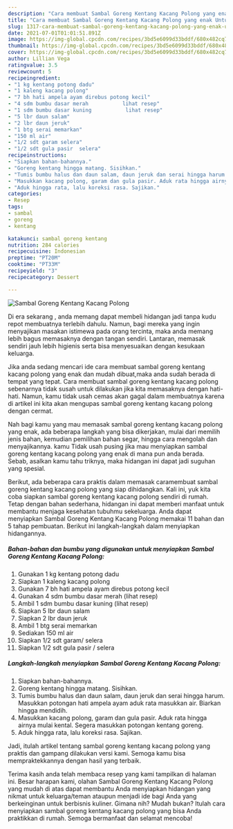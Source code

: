 ```yaml
---
description: "Cara membuat Sambal Goreng Kentang Kacang Polong yang enak Untuk Jualan"
title: "Cara membuat Sambal Goreng Kentang Kacang Polong yang enak Untuk Jualan"
slug: 1317-cara-membuat-sambal-goreng-kentang-kacang-polong-yang-enak-untuk-jualan
date: 2021-07-01T01:01:51.891Z
image: https://img-global.cpcdn.com/recipes/3bd5e6099d33bddf/680x482cq70/sambal-goreng-kentang-kacang-polong-foto-resep-utama.jpg
thumbnail: https://img-global.cpcdn.com/recipes/3bd5e6099d33bddf/680x482cq70/sambal-goreng-kentang-kacang-polong-foto-resep-utama.jpg
cover: https://img-global.cpcdn.com/recipes/3bd5e6099d33bddf/680x482cq70/sambal-goreng-kentang-kacang-polong-foto-resep-utama.jpg
author: Lillian Vega
ratingvalue: 3.5
reviewcount: 5
recipeingredient:
- "1 kg kentang potong dadu"
- "1 kaleng kacang polong"
- "7 bh hati ampela ayam direbus potong kecil"
- "4 sdm bumbu dasar merah           lihat resep"
- "1 sdm bumbu dasar kuning           lihat resep"
- "5 lbr daun salam"
- "2 lbr daun jeruk"
- "1 btg serai memarkan"
- "150 ml air"
- "1/2 sdt garam selera"
- "1/2 sdt gula pasir  selera"
recipeinstructions:
- "Siapkan bahan-bahannya."
- "Goreng kentang hingga matang. Sisihkan."
- "Tumis bumbu halus dan daun salam, daun jeruk dan serai hingga harum. Masukkan potongan hati ampela ayam aduk rata masukkan air. Biarkan hingga mendidih."
- "Masukkan kacang polong, garam dan gula pasir. Aduk rata hingga airnya mulai kental. Segera masukkan potongan kentang goreng."
- "Aduk hingga rata, lalu koreksi rasa. Sajikan."
categories:
- Resep
tags:
- sambal
- goreng
- kentang

katakunci: sambal goreng kentang 
nutrition: 284 calories
recipecuisine: Indonesian
preptime: "PT20M"
cooktime: "PT33M"
recipeyield: "3"
recipecategory: Dessert

---
```



![Sambal Goreng Kentang Kacang Polong](https://img-global.cpcdn.com/recipes/3bd5e6099d33bddf/680x482cq70/sambal-goreng-kentang-kacang-polong-foto-resep-utama.jpg)

Di era  sekarang , anda memang dapat membeli hidangan jadi tanpa kudu repot membuatnya terlebih dahulu. Namun, bagi mereka yang ingin menyajikan masakan istimewa pada orang tercinta, maka anda memang lebih bagus memasaknya dengan tangan sendiri. Lantaran, memasak sendiri jauh lebih higienis serta bisa menyesuaikan dengan kesukaan keluarga.

Jika anda sedang mencari ide cara membuat sambal goreng kentang kacang polong yang enak dan mudah dibuat,maka anda sudah berada di tempat yang tepat. Cara membuat sambal goreng kentang kacang polong  sebenarnya tidak susah untuk dilakukan jika kita memasaknya dengan hati-hati. Namun, kamu tidak usah cemas akan gagal dalam membuatnya 
karena di artikel ini kita akan mengupas sambal goreng kentang kacang polong dengan cermat.  



Nah bagi kamu yang mau memasak sambal goreng kentang kacang polong yang enak, ada beberapa langkah yang bisa dikerjakan, mulai dari memilih jenis bahan, kemudian pemilihan bahan segar, hingga cara mengolah dan menyajikannya. kamu Tidak usah pusing jika mau menyiapkan sambal goreng kentang kacang polong yang enak di mana pun anda berada. Sebab, asalkan kamu  tahu triknya, maka hidangan ini dapat jadi suguhan yang spesial.

Berikut, ada beberapa cara praktis  dalam memasak caramembuat sambal goreng kentang kacang polong yang siap dihidangkan. Kali ini, yuk kita coba siapkan sambal goreng kentang kacang polong sendiri di rumah. Tetap dengan bahan sederhana, hidangan ini dapat memberi manfaat untuk membantu menjaga kesehatan tubuhmu sekeluarga. Anda dapat menyiapkan Sambal Goreng Kentang Kacang Polong memakai 11 bahan dan 5 tahap pembuatan. Berikut ini langkah-langkah dalam menyiapkan hidangannya.

<!--inarticleads1-->

##### Bahan-bahan dan bumbu yang digunakan untuk menyiapkan Sambal Goreng Kentang Kacang Polong:

1. Gunakan 1 kg kentang potong dadu
1. Siapkan 1 kaleng kacang polong
1. Gunakan 7 bh hati ampela ayam direbus potong kecil
1. Gunakan 4 sdm bumbu dasar merah           (lihat resep)
1. Ambil 1 sdm bumbu dasar kuning           (lihat resep)
1. Siapkan 5 lbr daun salam
1. Siapkan 2 lbr daun jeruk
1. Ambil 1 btg serai memarkan
1. Sediakan 150 ml air
1. Siapkan 1/2 sdt garam/ selera
1. Siapkan 1/2 sdt gula pasir / selera




<!--inarticleads2-->

##### Langkah-langkah menyiapkan Sambal Goreng Kentang Kacang Polong:

1. Siapkan bahan-bahannya.
1. Goreng kentang hingga matang. Sisihkan.
1. Tumis bumbu halus dan daun salam, daun jeruk dan serai hingga harum. Masukkan potongan hati ampela ayam aduk rata masukkan air. Biarkan hingga mendidih.
1. Masukkan kacang polong, garam dan gula pasir. Aduk rata hingga airnya mulai kental. Segera masukkan potongan kentang goreng.
1. Aduk hingga rata, lalu koreksi rasa. Sajikan.




Jadi, itulah artikel tentang  sambal goreng kentang kacang polong  yang praktis dan gampang dilakukan versi kami. Semoga kamu bisa mempraktekkannya dengan hasil yang terbaik. 

Terima kasih anda telah membaca resep yang kami tampilkan di halaman ini. Besar harapan kami, olahan  Sambal Goreng Kentang Kacang Polong yang mudah di atas dapat membantu Anda menyiapkan hidangan yang nikmat untuk keluarga/teman ataupun menjadi ide bagi Anda yang berkeinginan untuk berbisnis kuliner. Gimana nih? Mudah bukan? Itulah cara menyiapkan sambal goreng kentang kacang polong yang bisa Anda praktikkan di rumah. Semoga bermanfaat dan selamat mencoba!

